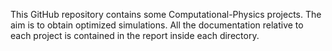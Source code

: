 This GitHub repository contains some Computational-Physics projects. The aim is to obtain optimized simulations. All the documentation relative to each project is contained in the report inside each directory.
